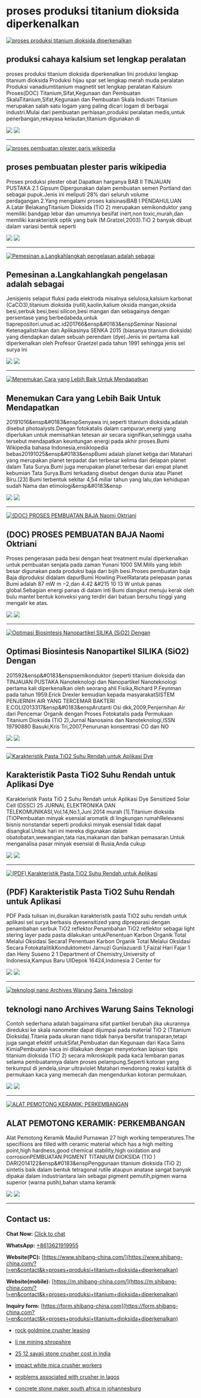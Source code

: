 # proses produksi titanium dioksida diperkenalkan

<a href="https://swt.shibang-china.com/?l=en&img&k=proses+produksi+titanium+dioksida+diperkenalkan" target="_blank">![proses produksi titanium dioksida diperkenalkan](http://static.shibang-china.com/all-800x300/1199.jpg)</a>

## produksi cahaya kalsium set lengkap peralatan
proses produksi titanium dioksida diperkenalkan lini produksi lengkap titanium dioksida Produksi hijau spar set lengkap merah muda peralatan Produksi vanadiumtitanium magnetit set lengkap peralatan Kalsium Proses(DOC) Titanium,Sifat,Kegunaan dan Pembuatan SkalaTitanium,Sifat,Kegunaan dan Pembuatan Skala Industri Titanium merupakan salah satu logam yang paling dicari logam di berbagai industri.Mulai dari pembuatan perhiasan,produksi peralatan medis,untuk penerbangan,rekayasa kelautan,titanium digunakan di


<a href="https://whatsapp.shibangsoft.com/WhatsApp.php" target="_blank" title="WhatsApp">![](http://static.shibang-china.com/icon/whatsapp.png)</a> <a href="https://swt.shibang-china.com/?l=en&icon&k=proses+produksi+titanium+dioksida+diperkenalkan" target="_blank">![](http://static.shibang-china.com/icon/chat-en.png)</a>

---

<a href="https://swt.shibang-china.com/?l=en&img&k=proses+produksi+titanium+dioksida+diperkenalkan" target="_blank">![proses pembuatan plester paris wikipedia](http://static.shibang-china.com/all-800x300/141.jpg)</a>

## proses pembuatan plester paris wikipedia
Proses produksi plester obat Dapatkan harganya BAB II TINJAUAN PUSTAKA 2.1 Gipsum Dipergunakan dalam pembuatan semen Portland dan sebagai pupuk.Jenis ini meliputi 28% dari seluruh volume perdagangan.2.Yang mengalami proses kalsinasiBAB I PENDAHULUAN A.Latar BelakangTitanium Dioksida (TiO 2) merupakan semikonduktor yang memiliki bandgap lebar dan umumnya besifat inert,non toxic,murah,dan memiliki karakteristik optik yang baik (M.Gratzel,2003).TiO 2 banyak dibuat dalam variasi bentuk seperti


<a href="https://whatsapp.shibangsoft.com/WhatsApp.php" target="_blank" title="WhatsApp">![](http://static.shibang-china.com/icon/whatsapp.png)</a> <a href="https://swt.shibang-china.com/?l=en&icon&k=proses+produksi+titanium+dioksida+diperkenalkan" target="_blank">![](http://static.shibang-china.com/icon/chat-en.png)</a>

---

<a href="https://swt.shibang-china.com/?l=en&img&k=proses+produksi+titanium+dioksida+diperkenalkan" target="_blank">![Pemesinan a.Langkahlangkah pengelasan adalah sebagai](http://static.shibang-china.com/all-800x300/952.jpg)</a>

## Pemesinan a.Langkahlangkah pengelasan adalah sebagai
Jenisjenis selaput fluksi pada elektroda misalnya selulosa,kalsium karbonat (CaCO3),titanium dioksida (rutil),kaolin,kalium oksida mangan,oksida besi,serbuk besi,besi silicon,besi mangan dan sebagainya dengan persentase yang berbedabeda,untuk tiaprepositori.unud.ac.id201766&ensp&#0183&enspSeminar Nasional Ketenagalistrikan dan Aplikasinya SENKA 2015 (biasanya titanium dioksida) yang diendapkan dalam sebuah perendam (dye).Jenis ini pertama kali diperkenalkan oleh Profesor Graetzel pada tahun 1991 sehingga jenis sel surya ini


<a href="https://whatsapp.shibangsoft.com/WhatsApp.php" target="_blank" title="WhatsApp">![](http://static.shibang-china.com/icon/whatsapp.png)</a> <a href="https://swt.shibang-china.com/?l=en&icon&k=proses+produksi+titanium+dioksida+diperkenalkan" target="_blank">![](http://static.shibang-china.com/icon/chat-en.png)</a>

---

<a href="https://swt.shibang-china.com/?l=en&img&k=proses+produksi+titanium+dioksida+diperkenalkan" target="_blank">![Menemukan Cara yang Lebih Baik Untuk Mendapatkan](http://static.shibang-china.com/all-800x300/1481.jpg)</a>

## Menemukan Cara yang Lebih Baik Untuk Mendapatkan
20191016&ensp&#0183&enspSenyawa ini,seperti titanium dioksida,adalah disebut photoalysts.Dengan fotokatalis dalam campuran,energi yang diperlukan untuk memisahkan tetesan air secara signifikan,sehingga usaha tersebut mendapatkan keuntungan energi pada akhir proses.Bumi Wikipedia bahasa Indonesia,ensiklopedia bebas20191025&ensp&#0183&enspBumi adalah planet ketiga dari Matahari yang merupakan planet terpadat dan terbesar kelima dari delapan planet dalam Tata Surya.Bumi juga merupakan planet terbesar dari empat planet kebumian Tata Surya.Bumi terkadang disebut dengan dunia atau Planet Biru.[23] Bumi terbentuk sekitar 4,54 miliar tahun yang lalu,dan kehidupan sudah Nama dan etimologi&ensp&#0183&ensp


<a href="https://whatsapp.shibangsoft.com/WhatsApp.php" target="_blank" title="WhatsApp">![](http://static.shibang-china.com/icon/whatsapp.png)</a> <a href="https://swt.shibang-china.com/?l=en&icon&k=proses+produksi+titanium+dioksida+diperkenalkan" target="_blank">![](http://static.shibang-china.com/icon/chat-en.png)</a>

---

<a href="https://swt.shibang-china.com/?l=en&img&k=proses+produksi+titanium+dioksida+diperkenalkan" target="_blank">![(DOC) PROSES PEMBUATAN BAJA Naomi Oktriani](http://static.shibang-china.com/all-800x300/184.jpg)</a>

## (DOC) PROSES PEMBUATAN BAJA Naomi Oktriani
Proses pengerasan pada besi dengan heat treatment mulai diperkenalkan untuk pembuatan senjata pada zaman Yunani 1000 SM.Mills yang lebih besar digunakan pada produksi baja dari bijih besi.Proses pembuatan baja Baja diproduksi didalam dapurBumi Howling PixelRatarata pelepasan panas Bumi adalah 87 mW m −2,dan 4.42 &#215 10 13 W untuk panas global.Sebagian energi panas di dalam inti Bumi diangkut menuju kerak oleh bulu mantel bentuk konveksi yang terdiri dari batuan bersuhu tinggi yang mengalir ke atas.


<a href="https://whatsapp.shibangsoft.com/WhatsApp.php" target="_blank" title="WhatsApp">![](http://static.shibang-china.com/icon/whatsapp.png)</a> <a href="https://swt.shibang-china.com/?l=en&icon&k=proses+produksi+titanium+dioksida+diperkenalkan" target="_blank">![](http://static.shibang-china.com/icon/chat-en.png)</a>

---

<a href="https://swt.shibang-china.com/?l=en&img&k=proses+produksi+titanium+dioksida+diperkenalkan" target="_blank">![Optimasi Biosintesis Nanopartikel SILIKA (SiO2) Dengan](http://static.shibang-china.com/all-800x300/126.jpg)</a>

## Optimasi Biosintesis Nanopartikel SILIKA (SiO2) Dengan
201592&ensp&#0183&enspsemikonduktor (seperti titanium dioksida dan TINJAUAN PUSTAKA Nanoteknologi dan Nanopartikel Nanoteknologi pertama kali diperkenalkan oleh seorang ahli Fisika,Richard P.Feynman pada tahun 1959.Erick Drexler kemudian kepada masyarakatSISTEM PENJERNIH AIR YANG TERCEMAR BAKTERI E.COLI2013317&ensp&#0183&enspArutanti Osi dkk,2009,Penjernihan Air dari Pencemar Organik dengan Proses Fotokatalis pada Permukaan Titanium Dioksida (TiO 2),Jurnal Nanosains dan Nanoteknologi,ISSN 19790880 Basuki,Kris Tri,2007,Penurunan konsentrasi CO dan NO


<a href="https://whatsapp.shibangsoft.com/WhatsApp.php" target="_blank" title="WhatsApp">![](http://static.shibang-china.com/icon/whatsapp.png)</a> <a href="https://swt.shibang-china.com/?l=en&icon&k=proses+produksi+titanium+dioksida+diperkenalkan" target="_blank">![](http://static.shibang-china.com/icon/chat-en.png)</a>

---

<a href="https://swt.shibang-china.com/?l=en&img&k=proses+produksi+titanium+dioksida+diperkenalkan" target="_blank">![Karakteristik Pasta TiO2 Suhu Rendah untuk Aplikasi Dye](http://static.shibang-china.com/all-800x300/1245.jpg)</a>

## Karakteristik Pasta TiO2 Suhu Rendah untuk Aplikasi Dye
Karakteristik Pasta TiO 2 Suhu Rendah untuk Aplikasi Dye Sensitized Solar Cell (DSSC) 25 JURNAL ELEKTRONIKA DAN TELEKOMUNIKASI,Vol.14,No.1,Juni 2014 murah [1].Titanium dioksida (TiOPembuatan minyak esensial aromatik di lingkungan rumahRelevansi bisnis nonstandar seperti produksi minyak esensial tidak dapat disangkal.Untuk hari ini mereka digunakan dalam obatobatan,wewangian,tata rias,makanan dan bahkan pemasaran.Untuk menganalisa pasar minyak esensial di Rusia,Anda cukup


<a href="https://whatsapp.shibangsoft.com/WhatsApp.php" target="_blank" title="WhatsApp">![](http://static.shibang-china.com/icon/whatsapp.png)</a> <a href="https://swt.shibang-china.com/?l=en&icon&k=proses+produksi+titanium+dioksida+diperkenalkan" target="_blank">![](http://static.shibang-china.com/icon/chat-en.png)</a>

---

<a href="https://swt.shibang-china.com/?l=en&img&k=proses+produksi+titanium+dioksida+diperkenalkan" target="_blank">![(PDF) Karakteristik Pasta TiO2 Suhu Rendah untuk Aplikasi](http://static.shibang-china.com/all-800x300/904.jpg)</a>

## (PDF) Karakteristik Pasta TiO2 Suhu Rendah untuk Aplikasi
PDF Pada tulisan ini,diuraikan karakteristik pasta TiO2 suhu rendah untuk aplikasi sel surya berbasis dyesensitized yang dipreparasi dengan penambahan serbuk TiO2 reflektor.Penambahan TiO2 reflektor sebagai light stering layer pada pasta dilakukan untukPenentuan Karbon Organik Total Melalui Oksidasi Secara1 Penentuan Karbon Organik Total Melalui Oksidasi Secara FotokatalitikKonduktometri Jarnuzi Gunlazuardi 1,Faizal Hari Fajar 1 dan Heny Suseno 2 1 Department of Chemistry,University of Indonesia,Kampus Baru UIDepok 16424,Indonesia 2 Center for


<a href="https://whatsapp.shibangsoft.com/WhatsApp.php" target="_blank" title="WhatsApp">![](http://static.shibang-china.com/icon/whatsapp.png)</a> <a href="https://swt.shibang-china.com/?l=en&icon&k=proses+produksi+titanium+dioksida+diperkenalkan" target="_blank">![](http://static.shibang-china.com/icon/chat-en.png)</a>

---

<a href="https://swt.shibang-china.com/?l=en&img&k=proses+produksi+titanium+dioksida+diperkenalkan" target="_blank">![teknologi nano Archives Warung Sains Teknologi](http://static.shibang-china.com/all-800x300/848.jpg)</a>

## teknologi nano Archives Warung Sains Teknologi
Contoh sederhana adalah bagaimana sifat partikel berubah jika ukurannya direduksi ke skala nanometer dapat dijumpai pada material TiO 2 (Titanium Dioksida).Titania pada ukuran nano tidak hanya bersifat transparan,tetapi juga sangat efektif untukSifat,Pembuatan dan Kegunaan dari Kaca Sains KimiaPembuatan kaca ini dilakukan dengan menyetorkan lapisan tipis titanium dioksida (TiO 2) secara mikroskopik pada kaca lembaran panas selama pembuatannya dalam proses pelampung.Seperti kotoran yang terkumpul di jendela,sinar ultraviolet Matahari mendorong reaksi katalitik di permukaan kaca yang memecah dan mengendurkan kotoran permukaan.


<a href="https://whatsapp.shibangsoft.com/WhatsApp.php" target="_blank" title="WhatsApp">![](http://static.shibang-china.com/icon/whatsapp.png)</a> <a href="https://swt.shibang-china.com/?l=en&icon&k=proses+produksi+titanium+dioksida+diperkenalkan" target="_blank">![](http://static.shibang-china.com/icon/chat-en.png)</a>

---

<a href="https://swt.shibang-china.com/?l=en&img&k=proses+produksi+titanium+dioksida+diperkenalkan" target="_blank">![ALAT PEMOTONG KERAMIK: PERKEMBANGAN](http://static.shibang-china.com/all-800x300/1082.jpg)</a>

## ALAT PEMOTONG KERAMIK: PERKEMBANGAN
Alat Pemotong Keramik Maulid Purnawan 27 high working temperatures.The specifiions are filled with ceramic material which has a high melting point,high hardness,good chemical stability,high oxidation and corrosionPEMBUATAN PIGMENT TITANIUM DIOKSIDA (TIO ) DARI2014122&ensp&#0183&enspPenggunaan titanium dioksida (TiO 2) sintetis baik dalam bentuk tetragonal rutile ataupun anatase sangat banyak dipakai dalam industriantara lain sebagai pigment pemutih,pigmen warna superior (warna putih),bahan utama keramik


<a href="https://whatsapp.shibangsoft.com/WhatsApp.php" target="_blank" title="WhatsApp">![](http://static.shibang-china.com/icon/whatsapp.png)</a> <a href="https://swt.shibang-china.com/?l=en&icon&k=proses+produksi+titanium+dioksida+diperkenalkan" target="_blank">![](http://static.shibang-china.com/icon/chat-en.png)</a>

---
## Contact us:

**Chat Now:** [Click to chat](https://swt.shibang-china.com?l=en&contact&k=proses+produksi+titanium+dioksida+diperkenalkan)

**WhatsApp:**  [+8613621919955](https://whatsapp.shibangsoft.com/WhatsApp.php)

**Website(PC):** [https://www.shibang-china.com/](https://www.shibang-china.com/?l=en&contact&k=proses+produksi+titanium+dioksida+diperkenalkan)

**Website(mobile):** [https://m.shibang-china.com/](https://m.shibang-china.com/?l=en&contact&k=proses+produksi+titanium+dioksida+diperkenalkan)

**Inquiry form:** [https://form.shibang-china.com](https://form.shibang-china.com?l=en&contact&k=proses+produksi+titanium+dioksida+diperkenalkan)

* [rock goldmine crusher leasing](../124/rock%20goldmine%20crusher%20leasing.md)

* [li ne mining shropshire](../121/li%20ne%20mining%20shropshire.md)

* [25 12 sayaji stone crusher cost in india](../123/25%2012%20sayaji%20stone%20crusher%20cost%20in%20india.md)

* [impact white mica crusher workers](../125/impact%20white%20mica%20crusher%20workers.md)

* [problems associated with crusher in lagos](../124/problems%20associated%20with%20crusher%20in%20lagos.md)

* [concrete stone maker south africa in johannesburg](../114/concrete%20stone%20maker%20south%20africa%20in%20johannesburg.md)